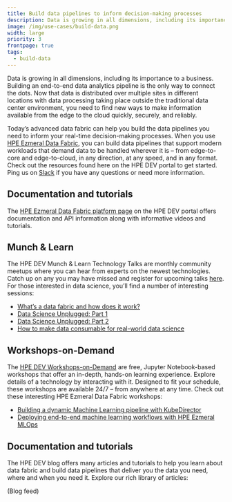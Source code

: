 ```yaml
---
title: Build data pipelines to inform decision-making processes
description: Data is growing in all dimensions, including its importance to business. Discover how data fabric powerfully helps you connect the dots more easily.
image: /img/use-cases/build-data.png
width: large
priority: 3
frontpage: true
tags:
  - build-data
---
```

Data is growing in all dimensions, including its importance to a business. Building an end-to-end data analytics pipeline is the only way to connect the dots. Now that data is distributed over multiple sites in different locations with data processing taking place outside the traditional data center environment, you need to find new ways to make information available from the edge to the cloud quickly, securely, and reliably.


Today’s advanced data fabric can help you build the data pipelines you need to inform your real-time decision-making processes. When you use [HPE Ezmeral Data Fabric](https://community.hpe.com/t5/HPE-Ezmeral-Uncut/If-HPE-Ezmeral-Data-Fabric-is-the-answer-what-is-the-question/ba-p/7092812#.YUjRDmZKj0q), you can build data pipelines that support modern workloads that demand data to be handled wherever it is – from edge-to-core and edge-to-cloud, in any direction, at any speed, and in any format. Check out the resources found here on the HPE DEV portal to get started. Ping us on [Slack](https://slack.hpedev.io/) if you have any questions or need more information.

## Documentation and tutorials

The [HPE Ezmeral Data Fabric platform page](https://developer.hpe.com/platform/hpe-ezmeral-data-fabric/home/#tutorials) on the HPE DEV portal offers documentation and API information along with informative videos and tutorials.

## Munch & Learn

The HPE DEV Munch & Learn Technology Talks are monthly community meetups where you can hear from experts on the newest technologies. Catch up on any you may have missed and register for upcoming talks [here](https://developer.hpe.com/campaign/munch-and-learn/). For those interested in data science, you’ll find a number of interesting sessions:

* [What’s a data fabric and how does it work?](https://www.youtube.com/watch?v=qi6sTvu8osk)
* [Data Science Unplugged: Part 1](https://www.youtube.com/watch?v=Inh6eXM0EbA)
* [Data Science Unplugged: Part 2](https://www.youtube.com/watch?v=Va4tSr__Yok)
* [How to make data consumable for real-world data science](https://www.youtube.com/watch?v=4WKjRqflF7M)

## Workshops-on-Demand

The [HPE DEV Workshops-on-Demand](/hackshack/workshops) are free, Jupyter Notebook-based workshops that offer an in-depth, hands-on learning experience. Explore details of a technology by interacting with it. Designed to fit your schedule, these workshops are available 24/7 – from anywhere at any time. Check out these interesting HPE Ezmeral Data Fabric workshops:

* [Building a dynamic Machine Learning pipeline with KubeDirector](/hackshack/workshop/28)
* [Deploying end-to-end machine learning workflows with HPE Ezmeral MLOps](/hackshack/workshop/29)

## Documentation and tutorials

The HPE DEV blog offers many articles and tutorials to help you learn about data fabric and build data pipelines that deliver you the data you need, where and when you need it. Explore our rich library of articles:

(Blog feed)